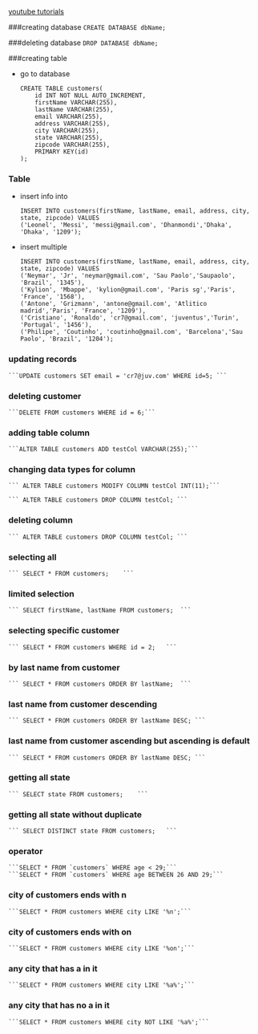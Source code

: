[youtube tutorials](https://www.youtube.com/watch?v=nWeW3sCmD2k&t=52s)

###creating database 
    ```CREATE DATABASE dbName;```

###deleting database 
    ```DROP DATABASE dbName;```

###creating table 
 - go to database
    ```
    CREATE TABLE customers(
        id INT NOT NULL AUTO_INCREMENT, 
        firstName VARCHAR(255),
        lastName VARCHAR(255),
        email VARCHAR(255), 
        address VARCHAR(255),
        city VARCHAR(255),
        state VARCHAR(255),
        zipcode VARCHAR(255),
        PRIMARY KEY(id)
    );
    ```



### Table
 - insert info into
    ```
    INSERT INTO customers(firstName, lastName, email, address, city, state, zipcode) VALUES 
    ('Leonel', 'Messi', 'messi@gmail.com', 'Dhanmondi','Dhaka', 'Dhaka', '1209');
    ```


 - insert multiple 
    ```
    INSERT INTO customers(firstName, lastName, email, address, city, state, zipcode) VALUES 
    ('Neymar', 'Jr', 'neymar@gmail.com', 'Sau Paolo','Saupaolo', 'Brazil', '1345'),
    ('Kylion', 'Mbappe', 'kylion@gmail.com', 'Paris sg','Paris', 'France', '1568'),
    ('Antone', 'Grizmann', 'antone@gmail.com', 'Atlitico madrid','Paris', 'France', '1209'),
    ('Cristiano', 'Ronaldo', 'cr7@gmail.com', 'juventus','Turin', 'Portugal', '1456'),
    ('Philipe', 'Coutinho', 'coutinho@gmail.com', 'Barcelona','Sau Paolo', 'Brazil', '1204');
    ```


### updating records
    ```UPDATE customers SET email = 'cr7@juv.com' WHERE id=5; ```




### deleting customer
    ```DELETE FROM customers WHERE id = 6;```

### adding table column
    ```ALTER TABLE customers ADD testCol VARCHAR(255);```

### changing data types for column
    ``` ALTER TABLE customers MODIFY COLUMN testCol INT(11);```

    ``` ALTER TABLE customers DROP COLUMN testCol; ```

### deleting column
    ``` ALTER TABLE customers DROP COLUMN testCol; ``` 

### selecting all
    ``` SELECT * FROM customers;    ``` 
###  limited selection
    ``` SELECT firstName, lastName FROM customers;  ``` 
### selecting specific customer
    ``` SELECT * FROM customers WHERE id = 2;   ``` 
### by last name from customer
    ``` SELECT * FROM customers ORDER BY lastName;  ``` 
### last name from customer descending
    ``` SELECT * FROM customers ORDER BY lastName DESC; ``` 
### last name from customer ascending but ascending is default
    ``` SELECT * FROM customers ORDER BY lastName DESC; ``` 
###  getting all state
    ``` SELECT state FROM customers;    ``` 
###  getting all state without duplicate
    ``` SELECT DISTINCT state FROM customers;   ``` 

### operator
    ```SELECT * FROM `customers` WHERE age < 29;```
    ```SELECT * FROM `customers` WHERE age BETWEEN 26 AND 29;```
### city of customers ends with n
    ```SELECT * FROM customers WHERE city LIKE '%n';```
### city of customers ends with on
    ```SELECT * FROM customers WHERE city LIKE '%on';```
### any city that has a in it
    ```SELECT * FROM customers WHERE city LIKE '%a%';```
### any city that has no a in it
    ```SELECT * FROM customers WHERE city NOT LIKE '%a%';```
